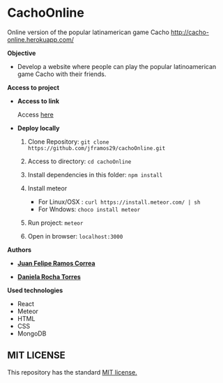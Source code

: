 # CachoOnline
Online version of the popular latinamerican game Cacho
http://cacho-online.herokuapp.com/


**Objective**

* Develop a website where people can play the popular latinoamerican game Cacho with their friends.


**Access to project**

* **Access to link**

    Access [here](http://cacho-online.herokuapp.com/)

* **Deploy locally**

  1) Clone Repository: ``git clone https://github.com/jframos29/cachoOnline.git``

  2) Access to directory: ``cd cachoOnline``

  3) Install dependencies in this folder: ``npm install``

  4) Install meteor 
      * For Linux/OSX : ``curl https://install.meteor.com/ | sh``
      * For Wndows: ``choco install meteor``

  5) Run project: ``meteor``

  6) Open in browser: ``localhost:3000``


**Authors** 

 * [__Juan Felipe Ramos Correa__](https://github.com/jframos29)
 
 * [__Daniela Rocha Torres__](https://github.com/DanielaRocha6)

  
  
**Used  technologies**
* React
* Meteor
* HTML
* CSS
* MongoDB


## MIT LICENSE

This repository has the standard [MIT license.](https://github.com/jframos29/cachoOnline/blob/master/LICENSE)
